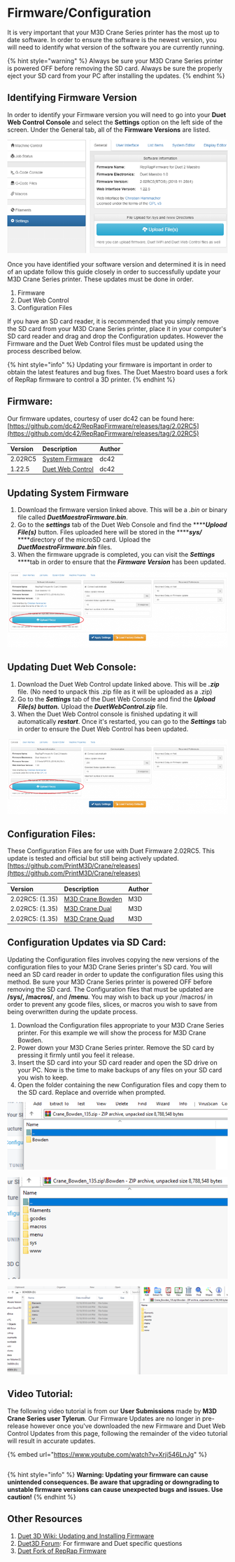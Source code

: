 # Firmware/Configuration

It is very important that your M3D Crane Series printer has the most up to date software. In order to ensure the software is the newest version, you will need to identify what version of the software you are currently running. 

{% hint style="warning" %}
Always be sure your M3D Crane Series printer is powered OFF before removing the SD card. Always be sure the properly eject your SD card from your PC after installing the updates. 
{% endhint %}

## Identifying Firmware Version

In order to identify your Firmware version you will need to go into your **Duet Web Control Console** and select the **Settings** option on the left side of the screen. Under the General tab, all of the **Firmware Versions** are listed. 

![Firmware Information listed in Settings](../.gitbook/assets/capture.PNG)

Once you have identified your software version and determined it is in need of an update follow this guide closely in order to successfully update your M3D Crane Series printer. These updates must be done in order. 

1. Firmware
2. Duet Web Control
3. Configuration Files

If you have an SD card reader, it is recommended that you simply remove the SD card from your M3D Crane Series printer, place it in your computer's SD card reader and drag and drop the Configuration updates. However the Firmware and the Duet Web Control files must be updated using the process described below. 

{% hint style="info" %}
Updating your firmware is important in order to obtain the latest features and bug fixes. The Duet Maestro board uses a fork of RepRap firmware to control a 3D printer. 
{% endhint %}

## Firmware:

Our firmware updates, courtesy of user dc42 can be found here: [https://github.com/dc42/RepRapFirmware/releases/tag/2.02RC5](https://github.com/dc42/RepRapFirmware/releases/tag/2.02RC5)

| Version  | Description  | Author  |
| :--- | :--- | :--- |
| 2.02RC5 | [System Firmware](https://github.com/dc42/RepRapFirmware/releases/download/2.02RC5/DuetMaestroFirmware.bin) | dc42 |
| 1.22.5 | [Duet Web Control](https://github.com/dc42/RepRapFirmware/releases/download/2.02RC5/DuetWebControl-1.22.5.zip) | dc42 |

## Updating System Firmware

1. Download the firmware version linked above. This will be a _.bin_ or binary file called _**DuetMaestroFirmware.bin**_.
2. Go to the _**settings**_ tab of the Duet Web Console and find the ****_**Upload File\(s\)**_ button. Files uploaded here will be stored in the ****_**sys/**_ ****directory of the microSD card. Upload the _**DuetMaestroFirmware.bin**_ files.  
3. When the firmware upgrade is completed, you can visit the _**Settings**_ ****tab in order to ensure that the _**Firmware Version**_ has been updated. 

![Upload Files Duet Web Control Console ](../.gitbook/assets/upload.png)

## Updating Duet Web Console:

1. Download the Duet Web Control update linked above. This will be _**.zip**_ file. \(No need to unpack this .zip file as it will be uploaded as a .zip\)
2. Go to the _**Settings**_ tab of the Duet Web Console and find the _**Upload File\(s\) button.**_ Upload the _**DuetWebControl.zip**_ file. 
3. When the Duet Web Control console is finished updating it will automatically _**restart**_. Once it's restarted, you can go to the _**Settings**_ tab in order to ensure the Duet Web Control has been updated.  

![Upload Files Duet Web Control Console](../.gitbook/assets/upload.png)

## Configuration Files:

These Configuration Files are for use with Duet Firmware 2.02RC5. This update is tested and official but still being actively updated. [https://github.com/PrintM3D/Crane/releases](https://github.com/PrintM3D/Crane/releases)

| Version | Description | Author |
| :--- | :--- | :--- |
| 2.02RC5: \(1.35\) | [M3D Crane Bowden](https://github.com/PrintM3D/Crane/releases/download/1.35-master/Crane_Bowden_135.zip) | M3D |
| 2.02RC5: \(1.35\) | [M3D Crane Dual ](https://github.com/PrintM3D/Crane/releases/download/1.35-master/Crane_Dual_135.zip) | M3D |
| 2.02RC5: \(1.35\) | [M3D Crane Quad](https://github.com/PrintM3D/Crane/releases/download/1.35-master/Crane_Quad_135.zip) | M3D |

## Configuration Updates via SD Card:

Updating the Configuration files involves copying the new versions of the configuration files to your M3D Crane Series printer's SD card. You will need an SD card reader in order to update the configuration files using this method. Be sure your M3D Crane Series printer is powered OFF before removing the SD card. The Configuration files that must be updated are **/sys/, /macros/**, and **/menu**. You may wish to back up your /macros/ in order to prevent any gcode files, slices, or macros you wish to save from being overwritten during the update process.  

1. Download the Configuration files appropriate to your M3D Crane Series printer. For this example we will show the process for M3D Crane Bowden. 
2. Power down your M3D Crane Series printer. Remove the SD card by pressing it firmly until you feel it release.
3. Insert the SD card into your SD card reader and open the SD drive on your PC. Now is the time to make backups of any files on your SD card you wish to keep. 
4. Open the folder containing the new Configuration files and copy them to the SD card. Replace and override when prompted. 

![Download the Configuration file](../.gitbook/assets/capture1.PNG)

![Copy the Configuration files](../.gitbook/assets/capture2.PNG)

![Paste, or move Configuration files to the SD card](../.gitbook/assets/capture3.PNG)

## Video Tutorial:

The following video tutorial is from our **User Submissions** made by **M3D Crane Series user Tylerun**. Our Firmware Updates are no longer in pre-release however once you've downloaded the new Firmware and Duet Web Control Updates from this page, following the remainder of the video tutorial will result in accurate updates.   

{% embed url="https://www.youtube.com/watch?v=Xrji546LnJg" %}



##  

{% hint style="info" %}
**Warning: Updating your firmware can cause unintended consequences. Be aware that upgrading or downgrading to unstable firmware versions can cause unexpected bugs and issues. Use caution!**
{% endhint %}

## Other Resources

1. [Duet 3D Wiki: Updating and Installing Firmware](https://duet3d.dozuki.com/Wiki/Installing_and_Updating_Firmware)
2. [Duet3D Forum](https://forum.duet3d.com/): For firmware and Duet specific questions
3. [Duet Fork of RepRap Firmware](https://github.com/dc42/RepRapFirmware)

